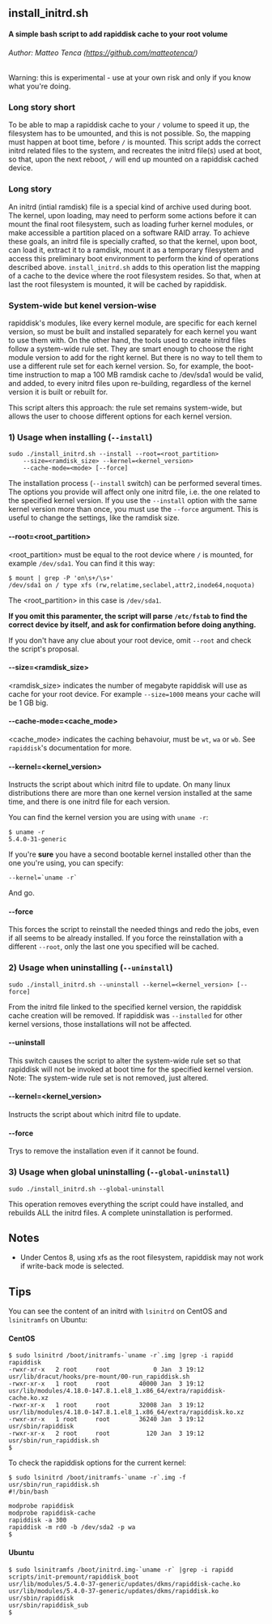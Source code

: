 ## install_initrd.sh
#### A simple bash script to add rapiddisk cache to your root volume

###### Author: Matteo Tenca (<https://github.com/matteotenca/>)

Warning: this is experimental - use at your own risk and only if you
know what you're doing.

### Long story short

To be able to map a rapiddisk cache to your `/` volume to speed it up,
the filesystem has to be umounted, and this is not possible. So, the
mapping must happen at boot time, before `/` is mounted. This script
adds the correct initrd related files to the system, and recreates the
initrd file(s) used at boot, so that, upon the next reboot, `/` will 
end up mounted on a rapiddisk cached device.

### Long story

An initrd (intial ramdisk) file is a special kind of archive used during boot. The kernel, upon loading, may need to
 perform some actions before it can mount the final root filesystem, such as loading furher kernel modules, or
  make accessible a
  partition placed on a software RAID array. To achieve these goals, an initrd file is specially
  crafted, so that the kernel, upon boot, can load it, extract it to a ramdisk, mount it as a temporary
   filesystem and access this preliminary boot environment to perform the kind of operations described above. 
   `install_initrd.sh` adds to this operation list the mapping of a cache to the device where the root filesystem resides. So
     that, when at last the root filesystem is mounted, it will be cached by rapiddisk.   

### System-wide but kenel version-wise

rapiddisk's modules, like every kernel module, are specific for each kernel version, so must be built and installed
 separately for each kernel you want to use them with.
 On the other hand, the tools used to create initrd files follow a system-wide rule set. They are smart enough to
  choose the right module version to add for the right kernel. But there is no way to tell them to use a different rule
   set for each
   kernel version. So, for example, the boot-time instruction to map a 100 MB ramdisk cache to /dev/sda1 would be
    valid, and added, to every initrd files upon re-building, regardless of the kernel version it is built or rebuilt
     for.

This script alters this approach: the rule set remains system-wide, but allows the user to choose different options
 for each kernel version.
 
### 1) Usage when installing (`--install`)
```
sudo ./install_initrd.sh --install --root=<root_partition> 
    --size=<ramdisk_size> --kernel=<kernel_version> 
    --cache-mode=<mode> [--force] 
```

The installation process (`--install` switch) can be performed several times. The options you provide will affect only
 one
 initrd file, i.e. the one related to the specified kernel version. If you use the `--install` option with the same
  kernel
  version more than once, you must use the `--force` argument. This is useful to change the settings, like the ramdisk
   size. 


#### --root=<root_partition>
<root_partition> must be equal to the root device where `/` is
mounted, for example `/dev/sda1`. You can find it this way:

```
$ mount | grep -P 'on\s+/\s+'
/dev/sda1 on / type xfs (rw,relatime,seclabel,attr2,inode64,noquota)
```

The <root_partition> in this case is `/dev/sda1`.

**If you omit this paramenter, the script will parse `/etc/fstab` to find the correct device by itself, and ask for
 confirmation before doing anything.**
  
If you don't have any clue about your root device, omit `--root` and check the script's
proposal.

#### --size=<ramdisk_size>

<ramdisk_size> indicates the number of megabyte rapiddisk will use as
cache for your root device. For example `--size=1000` means your cache will be 1 GB big.

#### --cache-mode=<cache_mode>

<cache_mode> indicates the caching behavoiur, must be `wt`, `wa` or `wb`.
See `rapiddisk`'s documentation for more.

#### --kernel=<kernel_version>

Instructs the script about which initrd file to update. On many linux
distributions there are more than one kernel version installed at the
same time, and there is one initrd file for each version.

You can find the kernel version you are using with `uname -r`:

```
$ uname -r
5.4.0-31-generic
```

If you're **sure** you have a second bootable kernel installed other than the one you're
using, you can specify:

```
--kernel=`uname -r`
```

And go.

#### --force

This forces the script to reinstall the needed things and redo the jobs,
even if all seems to be already installed. If you force the reinstallation
with a different `--root`, only the last one you specified will be
cached.

### 2) Usage when uninstalling (`--uninstall`)

```
sudo ./install_initrd.sh --uninstall --kernel=<kernel_version> [--force] 
```

From the initrd file linked to the specified kernel version, the rapiddisk cache creation will be removed. If
 rapiddisk was `--installed` for other kernel versions, those
  installations will not be affected.

#### --uninstall

This switch causes the script to alter the system-wide rule set so that rapiddisk will not be invoked at boot time
 for the specified kernel version. Note: The system-wide rule set is not removed, just altered.
 
#### --kernel=<kernel_version>

Instructs the script about which initrd file to update.

#### --force

Trys to remove the installation even if it cannot be found.

### 3) Usage when global uninstalling (`--global-uninstall`)

```
sudo ./install_initrd.sh --global-uninstall 
```

This operation removes everything the script could have installed, and rebuilds ALL the initrd files. A complete
 uninstallation is performed.

## Notes

* Under Centos 8, using xfs as the root filesystem, rapiddisk may not work if write-back mode is selected.

## Tips

You can see the content of an initrd with `lsinitrd` on CentOS and
`lsinitramfs` on Ubuntu:

#### CentOS
```
$ sudo lsinitrd /boot/initramfs-`uname -r`.img |grep -i rapidd
rapiddisk
-rwxr-xr-x   2 root     root            0 Jan  3 19:12 usr/lib/dracut/hooks/pre-mount/00-run_rapiddisk.sh
-rwxr-xr-x   1 root     root        40000 Jan  3 19:12 usr/lib/modules/4.18.0-147.8.1.el8_1.x86_64/extra/rapiddisk-cache.ko.xz
-rwxr-xr-x   1 root     root        32008 Jan  3 19:12 usr/lib/modules/4.18.0-147.8.1.el8_1.x86_64/extra/rapiddisk.ko.xz
-rwxr-xr-x   1 root     root        36240 Jan  3 19:12 usr/sbin/rapiddisk
-rwxr-xr-x   2 root     root          120 Jan  3 19:12 usr/sbin/run_rapiddisk.sh
$
```

To check the rapiddisk options for the current kernel:
```
$ sudo lsinitrd /boot/initramfs-`uname -r`.img -f usr/sbin/run_rapiddisk.sh
#!/bin/bash

modprobe rapiddisk
modprobe rapiddisk-cache
rapiddisk -a 300
rapiddisk -m rd0 -b /dev/sda2 -p wa
$
```

#### Ubuntu
```
$ sudo lsinitramfs /boot/initrd.img-`uname -r` |grep -i rapidd
scripts/init-premount/rapiddisk_boot
usr/lib/modules/5.4.0-37-generic/updates/dkms/rapiddisk-cache.ko
usr/lib/modules/5.4.0-37-generic/updates/dkms/rapiddisk.ko
usr/sbin/rapiddisk
usr/sbin/rapiddisk_sub
$
```
